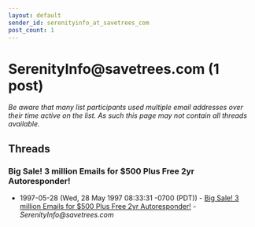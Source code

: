 ```yaml
---
layout: default
sender_id: serenityinfo_at_savetrees_com
post_count: 1
---
```


# SerenityInfo<span>@</span>savetrees.com (1 post)

_Be aware that many list participants used multiple email addresses over their time active on the list. As such this page may not contain all threads available._

## Threads

### Big Sale!  3 million Emails for $500 Plus Free 2yr Autoresponder!
+ 1997-05-28 (Wed, 28 May 1997 08:33:31 -0700 (PDT)) - [Big Sale!  3 million Emails for $500 Plus Free 2yr Autoresponder!](/archive/1997/05/3f7edba34e3774511796c124686d9f1e5f00945c030b7b84e72f41a057a49451) - _SerenityInfo@savetrees.com_


